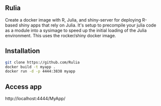 ## Rulia
Create a docker image with R, Julia, and shiny-server for deploying R-based shiny apps that rely on Julia. It's setup to precompile your julia code as a module into a sysimage to speed up the initial loading of the Julia environment. This uses the rocker/shiny docker image.

## Installation
```sh
git clone https://github.com/Rulia
docker build -t myapp .
docker run -d -p 4444:3838 myapp
```

## Access app
http://localhost:4444/MyApp/